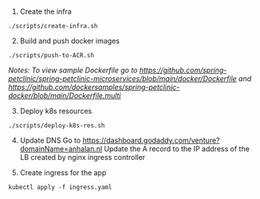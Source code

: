 1. Create the infra
``` shell
./scripts/create-infra.sh
```

2. Build and push docker images
``` shell
./scripts/push-to-ACR.sh
```

*Notes: To view sample Dockerfile go to https://github.com/spring-petclinic/spring-petclinic-microservices/blob/main/docker/Dockerfile and https://github.com/dockersamples/spring-petclinic-docker/blob/main/Dockerfile.multi*

3. Deploy k8s resources
``` shell
./scripts/deploy-k8s-res.sh
```

4. Update DNS
Go to https://dashboard.godaddy.com/venture?domainName=anhalan.nl
Update the A record to the IP address of the LB created by nginx ingress controller

5. Create ingress for the app
``` shell
kubectl apply -f ingress.yaml
```